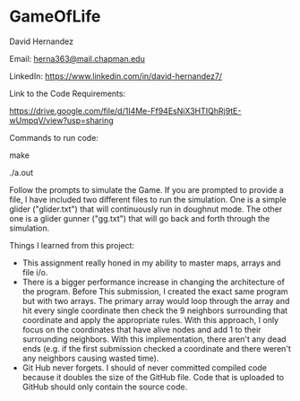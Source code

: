 # GameOfLife

David Hernandez

Email: herna363@mail.chapman.edu

LinkedIn: https://www.linkedin.com/in/david-hernandez7/

Link to the Code Requirements:

https://drive.google.com/file/d/1I4Me-Ff94EsNiX3HTIQhRj9tE-wUmpqV/view?usp=sharing

Commands to run code:

make

./a.out

Follow the prompts to simulate the Game. If you are prompted to provide a file,
I have included two different files to run the simulation. One is a simple
glider ("glider.txt") that will continuously run in doughnut mode. The other
one is a glider gunner ("gg.txt") that will go back and forth through the
simulation.

Things I learned from this project:
- This assignment really honed in my ability to master maps, arrays and file i/o.
- There is a bigger performance increase in changing the architecture of the program. Before This submission, I created the exact same program but with two arrays. The primary array would loop through the array and hit every single coordinate then check the 9 neighbors surrounding that coordinate and apply the appropriate rules. With this approach, I only focus on the coordinates that have alive nodes and add 1 to their surrounding neighbors. With this implementation, there aren't any dead ends (e.g. if the first submission checked a coordinate and there weren't any neighbors causing wasted time).
- Git Hub never forgets. I should of never committed compiled code because it doubles the size of the GitHub file. Code that is uploaded to GitHub should only contain the source code.
